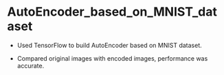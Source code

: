 # AutoEncoder_based_on_MNIST_dataset

- Used TensorFlow to build AutoEncoder based on MNIST dataset.

- Compared original images with encoded images, performance was accurate. 

